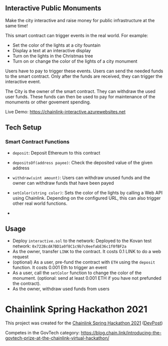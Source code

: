 ## Interactive Public Monuments
Make the city interactive and raise money for public infrastructure at the same time!

This smart contract can trigger events in the real world. For example:
- Set the color of the lights at a city fountain
- Display a text at an interactive display
- Turn on the lights in the Christmas tree
- Turn on or change the color of the lights of a city monument

Users have to pay to trigger these events. Users can send the needed funds to the smart contract. Only after the funds are received, they can trigger the interactive event.

The City is the owner of the smart contract. They can withdraw the used user funds. These funds can then be used to pay for maintenance of the monuments or other govement spending.

Live Demo: https://chainlink-interactive.azurewebsites.net

## Tech Setup
### Smart Contract Functions
- `deposit`: Deposit Ethereum to this contract
- `depositsOf(address payee)`: Check the deposited value of the given address
- `withdraw(uint amount)`: Users can withdraw unused funds and the owner can withdraw funds that have been payed
- `setColor(string color)`: Sets the color of the lights by calling a Web API using Chainlink. Depending on the configured URL, this can also trigger other real world functions.

- 
## Usage
- Deploy `interactive.sol` to the network:
Deployed to the Kovan test network: `0x722BcdA7BD1a0f8C1c9b7c0eefabE36c1f0fBF2a`
- As the owner, transfer `LINK` to the contract. It costs 0.1 LINK to do a web request
- (optional) As a user, pre-fund the contract with `ETH` using the `deposit` function. It costs 0.001 Eth to trigger an event
- As a user, call the `setColor` function to change the color of the monument. (optional: send at least 0.001 ETH if you have not prefunded the contract).
- As the owner, withdraw used funds from users


# Chainlink Spring Hackathon 2021
This project was created for the [Chainlink Spring Hackathon 2021](https://chain.link/hackathon) ([DevPost](https://chainlink-2021.devpost.com))

Competes in the GovTech category: https://blog.chain.link/introducing-the-govtech-prize-at-the-chainlink-virtual-hackathon/

